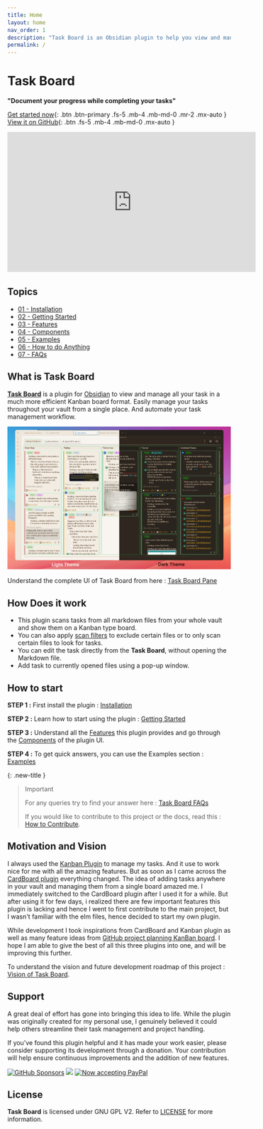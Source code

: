 ```yaml
---
title: Home
layout: home
nav_order: 1
description: "Task Board is an Obsidian plugin to help you view and manage all your tasks, throughout your vault from a single Kanban board."
permalink: /
---
```


# **Task Board**

**"Document your progress while completing your tasks"**

[Get started now](#how-to-start){: .btn .btn-primary .fs-5 .mb-4 .mb-md-0 .mr-2 .mx-auto }
[View it on GitHub](https://github.com/tu2-atmanand/Task-Board){: .btn .fs-5 .mb-4 .mb-md-0 .mx-auto }

<!-- [![Task Board plugin - Introduction](http://i.ytimg.com/vi/ZizsPBuXW8g/hqdefault.jpg)](https://www.youtube.com/watch?v=ZizsPBuXW8g) -->

<iframe width="560" height="315" src="https://www.youtube.com/embed/ZizsPBuXW8g?si=vH6_nRQO6da5kj23" title="YouTube video player" frameborder="0" allow="accelerometer; autoplay; clipboard-write; encrypted-media; gyroscope; picture-in-picture; web-share" referrerpolicy="strict-origin-when-cross-origin" allowfullscreen></iframe>

<!-- {% include helpers/video.html url="<https://www.youtube.com/embed/fy7q0klb0yI>" width="560" height="315" %} -->

## Topics

- [01 - Installation](./docs/Installation.md)
- [02 - Getting Started](./docs/Getting_Started.md)
- [03 - Features](./docs/Features/index.md)
- [04 - Components](./docs/Components/index.md)
- [05 - Examples](./docs/Examples/index.md)
- [06 - How to do Anything](./docs/How_To/index.md)
- [07 - FAQs](./docs/FAQs/index.md)

## **What is Task Board**

[**Task Board**](https://github.com/tu2-atmanand/Task-Board) is a plugin for [Obsidian](https://obsidian.md/) to view and manage all your task in a much more efficient Kanban board format. Easily manage your tasks throughout your vault from a single place. And automate your task management workflow.

![Task Board Thumbnail](./assets/TaskBoardThumbnail-2.png)

Understand the complete UI of Task Board from here : [Task Board Pane](./docs/Components/Task_Board_Pane.md)

## How Does it work

- This plugin scans tasks from all markdown files from your whole vault and show them on a Kanban type board.
- You can also apply [scan filters](./docs/Features/Filters_for_Scanning.md) to exclude certain files or to only scan certain files to look for tasks.
- You can edit the task directly from the **Task Board**, without opening the Markdown file.
- Add task to currently opened files using a pop-up window.

## How to start

**STEP 1 :** First install the plugin : [Installation](./docs/Installation.md)

**STEP 2 :** Learn how to start using the plugin : [Getting Started](./docs/Getting_Started.md)

**STEP 3 :** Understand all the [Features](./docs/Features/index.md) this plugin provides and go through the [Components](./docs/Components/index.md) of the plugin UI.

**STEP 4 :** To get quick answers, you can use the Examples section : [Examples](./docs/Examples/index.md)

{: .new-title }
> Important
>
> For any queries try to find your answer here : [Task Board FAQs](./docs/How_To/index.md)
>
> If you would like to contribute to this project or the docs, read this : [How to Contribute](./docs/Advanced/index.md).

## Motivation and Vision

I always used the [Kanban Plugin](https://github.com/mgmeyers/obsidian-kanban) to manage my tasks. And it use to work nice for me with all the amazing features. But as soon as I came across the [CardBoard plugin](obsidian://show-plugin?id=card-board) everything changed. The idea of adding tasks anywhere in your vault and managing them from a single board amazed me. I immediately switched to the CardBoard plugin after I used it for a while. But after using it for few days, i realized there are few important features this plugin is lacking and hence I went to first contribute to the main project, but I wasn't familiar with the elm files, hence decided to start my own plugin.

While development I took inspirations from CardBoard and Kanban plugin as well as many feature ideas from [GitHub project planning KanBan board](https://docs.github.com/en/issues/planning-and-tracking-with-projects/customizing-views-in-your-project/changing-the-layout-of-a-view#about-the-board-layout). I hope I am able to give the best of all this three plugins into one, and will be improving this further.

To understand the vision and future development roadmap of this project : [Vision of Task Board](./docs/Vision.md).

## Support

A great deal of effort has gone into bringing this idea to life. While the plugin was originally created for my personal use, I genuinely believed it could help others streamline their task management and project handling.

If you’ve found this plugin helpful and it has made your work easier, please consider supporting its development through a donation. Your contribution will help ensure continuous improvements and the addition of new features.

[![GitHub Sponsors](https://img.shields.io/github/sponsors/tu2-atmanand?label=Sponsor&logo=GitHub%20Sponsors&style=for-the-badge)](https://github.com/sponsors/tu2-atmanand) <a href="https://www.buymeacoffee.com/tu2_atmanand"><img src="https://img.buymeacoffee.com/button-api/?text=Buy me a book&emoji=📖&slug=tu2_atmanand&button_colour=BD5FFF&font_colour=ffffff&font_family=Cookie&outline_colour=000000&coffee_colour=FFDD00" /></a> <a href="https://paypal.me/tu2atmanand"><img src="https://www.paypalobjects.com/webstatic/mktg/logo/bdg_now_accepting_pp_2line_w.png" border="0" alt="Now accepting PayPal"></a>

## License

**Task Board** is licensed under GNU GPL V2. Refer to [LICENSE](https://github.com/tu2-atmanand/Task-Board/blob/main/LICENSE) for more information.
